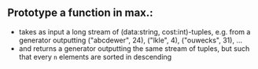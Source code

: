 ## Prototype a function in max.:
- takes as input a long stream of (data:string, cost:int)-tuples, e.g.
    from a generator outputting ("abcdewer", 24), ("lkle", 4), ("ouwecks", 31), ...
- and returns a generator outputting the same stream of tuples, but such that every `n` elements are sorted in descending 